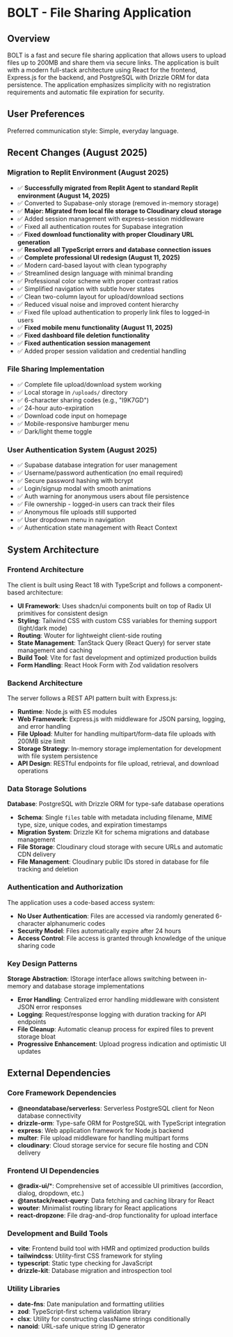 # BOLT - File Sharing Application

## Overview

BOLT is a fast and secure file sharing application that allows users to upload files up to 200MB and share them via secure links. The application is built with a modern full-stack architecture using React for the frontend, Express.js for the backend, and PostgreSQL with Drizzle ORM for data persistence. The application emphasizes simplicity with no registration requirements and automatic file expiration for security.

## User Preferences

Preferred communication style: Simple, everyday language.

## Recent Changes (August 2025)

### Migration to Replit Environment (August 2025)
- ✅ **Successfully migrated from Replit Agent to standard Replit environment (August 14, 2025)**
- ✅ Converted to Supabase-only storage (removed in-memory storage)
- ✅ **Major: Migrated from local file storage to Cloudinary cloud storage**
- ✅ Added session management with express-session middleware
- ✅ Fixed all authentication routes for Supabase integration
- ✅ **Fixed download functionality with proper Cloudinary URL generation**
- ✅ **Resolved all TypeScript errors and database connection issues**
- ✅ **Complete professional UI redesign (August 11, 2025)**
- ✅ Modern card-based layout with clean typography
- ✅ Streamlined design language with minimal branding
- ✅ Professional color scheme with proper contrast ratios
- ✅ Simplified navigation with subtle hover states
- ✅ Clean two-column layout for upload/download sections
- ✅ Reduced visual noise and improved content hierarchy
- ✅ Fixed file upload authentication to properly link files to logged-in users
- ✅ **Fixed mobile menu functionality (August 11, 2025)**
- ✅ **Fixed dashboard file deletion functionality**
- ✅ **Fixed authentication session management**
- ✅ Added proper session validation and credential handling

### File Sharing Implementation
- ✅ Complete file upload/download system working
- ✅ Local storage in `/uploads/` directory 
- ✅ 6-character sharing codes (e.g., "I9K7GD")
- ✅ 24-hour auto-expiration
- ✅ Download code input on homepage
- ✅ Mobile-responsive hamburger menu
- ✅ Dark/light theme toggle

### User Authentication System (August 2025)
- ✅ Supabase database integration for user management
- ✅ Username/password authentication (no email required)
- ✅ Secure password hashing with bcrypt
- ✅ Login/signup modal with smooth animations
- ✅ Auth warning for anonymous users about file persistence
- ✅ File ownership - logged-in users can track their files
- ✅ Anonymous file uploads still supported
- ✅ User dropdown menu in navigation
- ✅ Authentication state management with React Context

## System Architecture

### Frontend Architecture
The client is built using React 18 with TypeScript and follows a component-based architecture:

- **UI Framework**: Uses shadcn/ui components built on top of Radix UI primitives for consistent design
- **Styling**: Tailwind CSS with custom CSS variables for theming support (light/dark mode)
- **Routing**: Wouter for lightweight client-side routing
- **State Management**: TanStack Query (React Query) for server state management and caching
- **Build Tool**: Vite for fast development and optimized production builds
- **Form Handling**: React Hook Form with Zod validation resolvers

### Backend Architecture
The server follows a REST API pattern built with Express.js:

- **Runtime**: Node.js with ES modules
- **Web Framework**: Express.js with middleware for JSON parsing, logging, and error handling
- **File Upload**: Multer for handling multipart/form-data file uploads with 200MB size limit
- **Storage Strategy**: In-memory storage implementation for development with file system persistence
- **API Design**: RESTful endpoints for file upload, retrieval, and download operations

### Data Storage Solutions
**Database**: PostgreSQL with Drizzle ORM for type-safe database operations
- **Schema**: Single `files` table with metadata including filename, MIME type, size, unique codes, and expiration timestamps
- **Migration System**: Drizzle Kit for schema migrations and database management
- **File Storage**: Cloudinary cloud storage with secure URLs and automatic CDN delivery
- **File Management**: Cloudinary public IDs stored in database for file tracking and deletion

### Authentication and Authorization
The application uses a code-based access system:
- **No User Authentication**: Files are accessed via randomly generated 6-character alphanumeric codes
- **Security Model**: Files automatically expire after 24 hours
- **Access Control**: File access is granted through knowledge of the unique sharing code

### Key Design Patterns
**Storage Abstraction**: IStorage interface allows switching between in-memory and database storage implementations
- **Error Handling**: Centralized error handling middleware with consistent JSON error responses
- **Logging**: Request/response logging with duration tracking for API endpoints
- **File Cleanup**: Automatic cleanup process for expired files to prevent storage bloat
- **Progressive Enhancement**: Upload progress indication and optimistic UI updates

## External Dependencies

### Core Framework Dependencies
- **@neondatabase/serverless**: Serverless PostgreSQL client for Neon database connectivity
- **drizzle-orm**: Type-safe ORM for PostgreSQL with TypeScript integration
- **express**: Web application framework for Node.js backend
- **multer**: File upload middleware for handling multipart forms
- **cloudinary**: Cloud storage service for secure file hosting and CDN delivery

### Frontend UI Dependencies
- **@radix-ui/***: Comprehensive set of accessible UI primitives (accordion, dialog, dropdown, etc.)
- **@tanstack/react-query**: Data fetching and caching library for React
- **wouter**: Minimalist routing library for React applications
- **react-dropzone**: File drag-and-drop functionality for upload interface

### Development and Build Tools
- **vite**: Frontend build tool with HMR and optimized production builds
- **tailwindcss**: Utility-first CSS framework for styling
- **typescript**: Static type checking for JavaScript
- **drizzle-kit**: Database migration and introspection tool

### Utility Libraries
- **date-fns**: Date manipulation and formatting utilities
- **zod**: TypeScript-first schema validation library
- **clsx**: Utility for constructing className strings conditionally
- **nanoid**: URL-safe unique string ID generator
